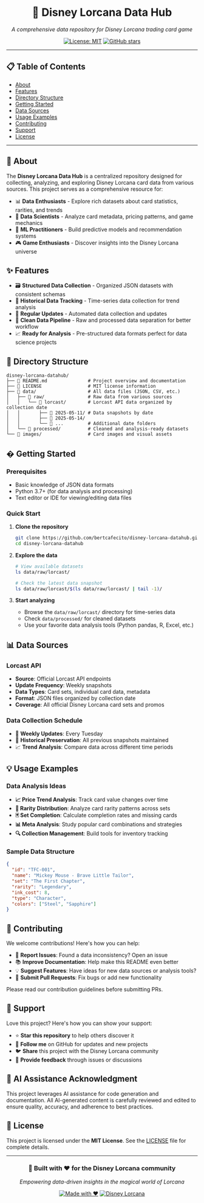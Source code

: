 <div align="center">

# 🏰 Disney Lorcana Data Hub

*A comprehensive data repository for Disney Lorcana trading card game*

[![License: MIT](https://img.shields.io/badge/License-MIT-yellow.svg)](https://opensource.org/licenses/MIT)
[![GitHub stars](https://img.shields.io/github/stars/bertcafecito/disney-lorcana-datahub?style=social)](https://github.com/bertcafecito/disney-lorcana-datahub/stargazers)

</div>

---

## 📋 Table of Contents

- [About](#about)
- [Features](#features)
- [Directory Structure](#directory-structure)
- [Getting Started](#getting-started)
- [Data Sources](#data-sources)
- [Usage Examples](#usage-examples)
- [Contributing](#contributing)
- [Support](#support)
- [License](#license)

---

## 🎯 About

The **Disney Lorcana Data Hub** is a centralized repository designed for collecting, analyzing, and exploring Disney Lorcana card data from various sources. This project serves as a comprehensive resource for:

- 📊 **Data Enthusiasts** - Explore rich datasets about card statistics, rarities, and trends
- 🔬 **Data Scientists** - Analyze card metadata, pricing patterns, and game mechanics
- 🤖 **ML Practitioners** - Build predictive models and recommendation systems
- 🎮 **Game Enthusiasts** - Discover insights into the Disney Lorcana universe

## ✨ Features

- 🗃️ **Structured Data Collection** - Organized JSON datasets with consistent schemas
- 📅 **Historical Data Tracking** - Time-series data collection for trend analysis
- 🔄 **Regular Updates** - Automated data collection and updates
- 🧹 **Clean Data Pipeline** - Raw and processed data separation for better workflow
- 📈 **Ready for Analysis** - Pre-structured data formats perfect for data science projects

## 📁 Directory Structure

```plaintext
disney-lorcana-datahub/
├── 📄 README.md               # Project overview and documentation
├── 📄 LICENSE                 # MIT license information
├── 📂 data/                   # All data files (JSON, CSV, etc.)
│   ├── 📂 raw/                # Raw data from various sources
│   │   └── 📂 lorcast/        # Lorcast API data organized by collection date
│   │       ├── 📂 2025-05-11/ # Data snapshots by date
│   │       ├── 📂 2025-05-14/
│   │       └── 📂 ...         # Additional date folders
│   └── 📂 processed/          # Cleaned and analysis-ready datasets
└── 📂 images/                 # Card images and visual assets
```

## � Getting Started

### Prerequisites

- Basic knowledge of JSON data formats
- Python 3.7+ (for data analysis and processing)
- Text editor or IDE for viewing/editing data files

### Quick Start

1. **Clone the repository**
   ```bash
   git clone https://github.com/bertcafecito/disney-lorcana-datahub.git
   cd disney-lorcana-datahub
   ```

2. **Explore the data**
   ```bash
   # View available datasets
   ls data/raw/lorcast/
   
   # Check the latest data snapshot
   ls data/raw/lorcast/$(ls data/raw/lorcast/ | tail -1)/
   ```

3. **Start analyzing**
   - Browse the `data/raw/lorcast/` directory for time-series data
   - Check `data/processed/` for cleaned datasets
   - Use your favorite data analysis tools (Python pandas, R, Excel, etc.)

## 📊 Data Sources

### Lorcast API
- **Source**: Official Lorcast API endpoints
- **Update Frequency**: Weekly snapshots
- **Data Types**: Card sets, individual card data, metadata
- **Format**: JSON files organized by collection date
- **Coverage**: All official Disney Lorcana card sets and promos

### Data Collection Schedule
- 📅 **Weekly Updates**: Every Tuesday
- 🔄 **Historical Preservation**: All previous snapshots maintained
- 📈 **Trend Analysis**: Compare data across different time periods

## 💡 Usage Examples

### Data Analysis Ideas

- **📈 Price Trend Analysis**: Track card value changes over time
- **🎯 Rarity Distribution**: Analyze card rarity patterns across sets
- **🃏 Set Completion**: Calculate completion rates and missing cards
- **📊 Meta Analysis**: Study popular card combinations and strategies
- **🔍 Collection Management**: Build tools for inventory tracking

### Sample Data Structure

```json
{
  "id": "TFC-001",
  "name": "Mickey Mouse - Brave Little Tailor",
  "set": "The First Chapter",
  "rarity": "Legendary",
  "ink_cost": 8,
  "type": "Character",
  "colors": ["Steel", "Sapphire"]
}
```

## 🤝 Contributing

We welcome contributions! Here's how you can help:

- 🐛 **Report Issues**: Found a data inconsistency? Open an issue
- 📚 **Improve Documentation**: Help make this README even better
- 💡 **Suggest Features**: Have ideas for new data sources or analysis tools?
- 🔧 **Submit Pull Requests**: Fix bugs or add new functionality

Please read our contribution guidelines before submitting PRs.

## 💖 Support

Love this project? Here's how you can show your support:

- ⭐ **Star this repository** to help others discover it
- 👥 **Follow me** on GitHub for updates and new projects
- 🐦 **Share** this project with the Disney Lorcana community
- 💬 **Provide feedback** through issues or discussions

## 🤖 AI Assistance Acknowledgment

This project leverages AI assistance for code generation and documentation. All AI-generated content is carefully reviewed and edited to ensure quality, accuracy, and adherence to best practices.

## 📄 License

This project is licensed under the **MIT License**. See the [LICENSE](LICENSE) file for complete details.

---

<div align="center">

### 🏰 Built with ❤️ for the Disney Lorcana community

*Empowering data-driven insights in the magical world of Lorcana*

[![Made with ❤️](https://img.shields.io/badge/Made%20with-❤️-red.svg)](https://github.com/bertcafecito/disney-lorcana-datahub)
[![Disney Lorcana](https://img.shields.io/badge/Disney-Lorcana-blue.svg)](https://www.disneylorcana.com/)

</div>


